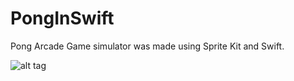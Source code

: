 # PongInSwift
Pong Arcade Game simulator was made using Sprite Kit and Swift.



![alt tag](https://media.giphy.com/media/l4Jz7KxVM7dKbhUNq/source.gif)

